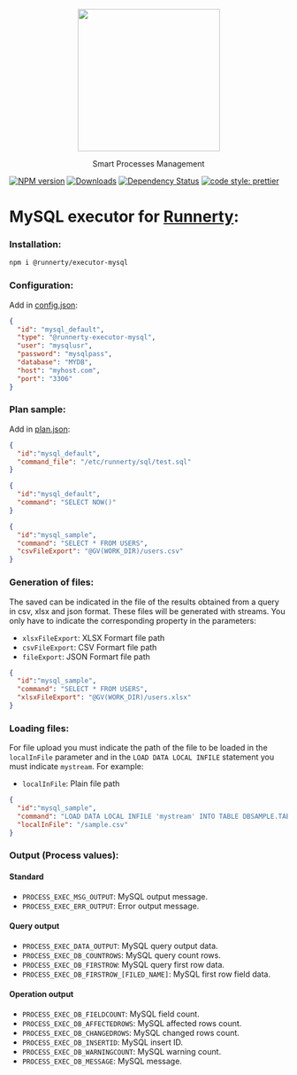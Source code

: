 <p align="center">
  <a href="http://runnerty.io">
    <img height="257" src="https://runnerty.io/assets/header/logo-stroked.png">
  </a>
  <p align="center">Smart Processes Management</p>
</p>

[![NPM version][npm-image]][npm-url] [![Downloads][downloads-image]][npm-url] [![Dependency Status][david-badge]][david-badge-url]
<a href="#badge">
  <img alt="code style: prettier" src="https://img.shields.io/badge/code_style-prettier-ff69b4.svg">
</a>

# MySQL executor for [Runnerty]:

### Installation:
```bash
npm i @runnerty/executor-mysql
```

### Configuration:
Add in [config.json]:
```json
{
  "id": "mysql_default",
  "type": "@runnerty-executor-mysql",
  "user": "mysqlusr",
  "password": "mysqlpass",
  "database": "MYDB",
  "host": "myhost.com",
  "port": "3306"
}
```

### Plan sample:
Add in [plan.json]:
```json
{
  "id":"mysql_default",
  "command_file": "/etc/runnerty/sql/test.sql"
}
```

```json
{
  "id":"mysql_default",
  "command": "SELECT NOW()"
}
```

```json
{
  "id":"mysql_sample",
  "command": "SELECT * FROM USERS",
  "csvFileExport": "@GV(WORK_DIR)/users.csv"
}
```

### Generation of files:
The saved can be indicated in the file of the results obtained from a query in csv, xlsx and json format. These files will be generated with streams.
You only have to indicate the corresponding property in the parameters:
* `xlsxFileExport`: XLSX Formart file path
* `csvFileExport`: CSV Formart file path
* `fileExport`: JSON Formart file path

```json
{
  "id":"mysql_sample",
  "command": "SELECT * FROM USERS",
  "xlsxFileExport": "@GV(WORK_DIR)/users.xlsx"
}
```

### Loading files:
For file upload you must indicate the path of the file to be loaded in the `localInFile` parameter and in the `LOAD DATA LOCAL INFILE` statement you must indicate `mystream`. For example:
* `localInFile`: Plain file path

```json
{
  "id":"mysql_sample",
  "command": "LOAD DATA LOCAL INFILE 'mystream' INTO TABLE DBSAMPLE.TABLESAMPLE FIELDS TERMINATED BY ',' LINES TERMINATED BY '\n'",
  "localInFile": "/sample.csv"
}
```

### Output (Process values):
#### Standard
* `PROCESS_EXEC_MSG_OUTPUT`: MySQL output message.
* `PROCESS_EXEC_ERR_OUTPUT`: Error output message.
#### Query output
* `PROCESS_EXEC_DATA_OUTPUT`: MySQL query output data.
* `PROCESS_EXEC_DB_COUNTROWS`: MySQL query count rows.
* `PROCESS_EXEC_DB_FIRSTROW`: MySQL query first row data.
* `PROCESS_EXEC_DB_FIRSTROW_[FILED_NAME]`: MySQL first row field data.
#### Operation output
* `PROCESS_EXEC_DB_FIELDCOUNT`: MySQL field count.
* `PROCESS_EXEC_DB_AFFECTEDROWS`: MySQL affected rows count.
* `PROCESS_EXEC_DB_CHANGEDROWS`: MySQL changed rows count.
* `PROCESS_EXEC_DB_INSERTID`: MySQL insert ID.
* `PROCESS_EXEC_DB_WARNINGCOUNT`: MySQL warning count.
* `PROCESS_EXEC_DB_MESSAGE`: MySQL message.



[Runnerty]: http://www.runnerty.io
[downloads-image]: https://img.shields.io/npm/dm/@runnerty/executor-mysql.svg
[npm-url]: https://www.npmjs.com/package/@runnerty/executor-mysql
[npm-image]: https://img.shields.io/npm/v/@runnerty/executor-mysql.svg
[david-badge]: https://david-dm.org/runnerty/executor-mysql.svg
[david-badge-url]: https://david-dm.org/runnerty/executor-mysql
[config.json]: http://docs.runnerty.io/config/
[plan.json]: http://docs.runnerty.io/plan/